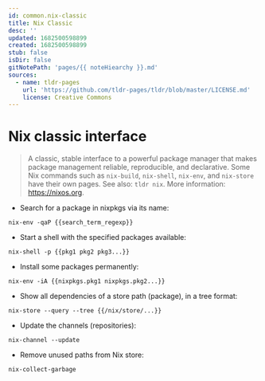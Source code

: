 ```yaml
---
id: common.nix-classic
title: Nix Classic
desc: ''
updated: 1682500598899
created: 1682500598899
stub: false
isDir: false
gitNotePath: 'pages/{{ noteHiearchy }}.md'
sources:
  - name: tldr-pages
    url: 'https://github.com/tldr-pages/tldr/blob/master/LICENSE.md'
    license: Creative Commons
---
```

# Nix classic interface

> A classic, stable interface to a powerful package manager that makes package management reliable, reproducible, and declarative.
> Some Nix commands such as `nix-build`, `nix-shell`, `nix-env`, and `nix-store` have their own pages. See also: `tldr nix`.
> More information: <https://nixos.org>.

- Search for a package in nixpkgs via its name:

`nix-env -qaP {{search_term_regexp}}`

- Start a shell with the specified packages available:

`nix-shell -p {{pkg1 pkg2 pkg3...}}`

- Install some packages permanently:

`nix-env -iA {{nixpkgs.pkg1 nixpkgs.pkg2...}}`

- Show all dependencies of a store path (package), in a tree format:

`nix-store --query --tree {{/nix/store/...}}`

- Update the channels (repositories):

`nix-channel --update`

- Remove unused paths from Nix store:

`nix-collect-garbage`

